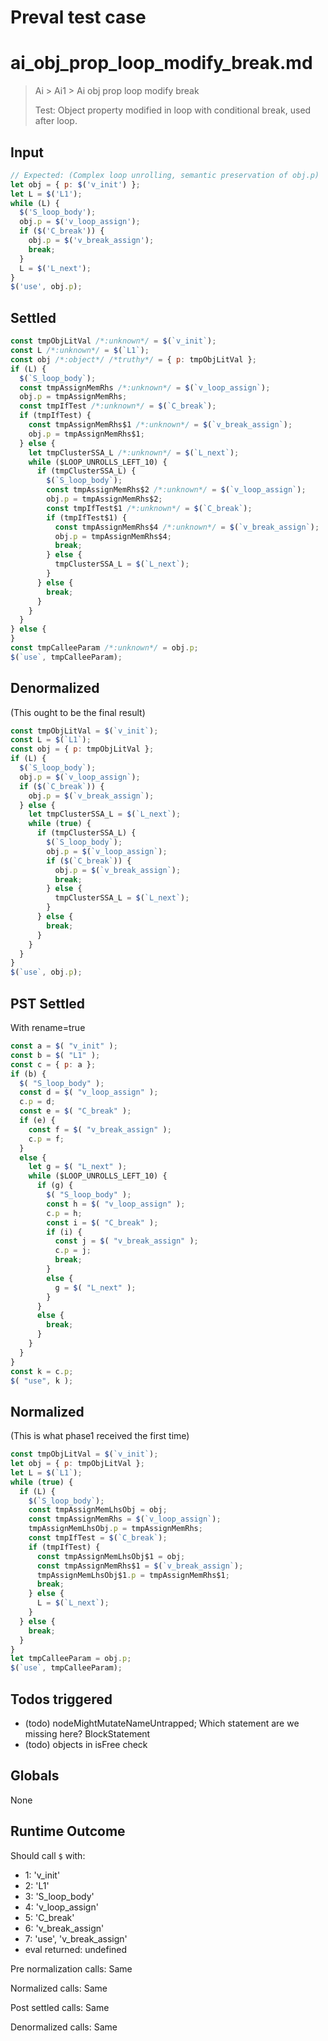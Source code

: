 # Preval test case

# ai_obj_prop_loop_modify_break.md

> Ai > Ai1 > Ai obj prop loop modify break
>
> Test: Object property modified in loop with conditional break, used after loop.

## Input

`````js filename=intro
// Expected: (Complex loop unrolling, semantic preservation of obj.p)
let obj = { p: $('v_init') };
let L = $('L1');
while (L) {
  $('S_loop_body');
  obj.p = $('v_loop_assign');
  if ($('C_break')) {
    obj.p = $('v_break_assign');
    break;
  }
  L = $('L_next');
}
$('use', obj.p);
`````


## Settled


`````js filename=intro
const tmpObjLitVal /*:unknown*/ = $(`v_init`);
const L /*:unknown*/ = $(`L1`);
const obj /*:object*/ /*truthy*/ = { p: tmpObjLitVal };
if (L) {
  $(`S_loop_body`);
  const tmpAssignMemRhs /*:unknown*/ = $(`v_loop_assign`);
  obj.p = tmpAssignMemRhs;
  const tmpIfTest /*:unknown*/ = $(`C_break`);
  if (tmpIfTest) {
    const tmpAssignMemRhs$1 /*:unknown*/ = $(`v_break_assign`);
    obj.p = tmpAssignMemRhs$1;
  } else {
    let tmpClusterSSA_L /*:unknown*/ = $(`L_next`);
    while ($LOOP_UNROLLS_LEFT_10) {
      if (tmpClusterSSA_L) {
        $(`S_loop_body`);
        const tmpAssignMemRhs$2 /*:unknown*/ = $(`v_loop_assign`);
        obj.p = tmpAssignMemRhs$2;
        const tmpIfTest$1 /*:unknown*/ = $(`C_break`);
        if (tmpIfTest$1) {
          const tmpAssignMemRhs$4 /*:unknown*/ = $(`v_break_assign`);
          obj.p = tmpAssignMemRhs$4;
          break;
        } else {
          tmpClusterSSA_L = $(`L_next`);
        }
      } else {
        break;
      }
    }
  }
} else {
}
const tmpCalleeParam /*:unknown*/ = obj.p;
$(`use`, tmpCalleeParam);
`````


## Denormalized
(This ought to be the final result)

`````js filename=intro
const tmpObjLitVal = $(`v_init`);
const L = $(`L1`);
const obj = { p: tmpObjLitVal };
if (L) {
  $(`S_loop_body`);
  obj.p = $(`v_loop_assign`);
  if ($(`C_break`)) {
    obj.p = $(`v_break_assign`);
  } else {
    let tmpClusterSSA_L = $(`L_next`);
    while (true) {
      if (tmpClusterSSA_L) {
        $(`S_loop_body`);
        obj.p = $(`v_loop_assign`);
        if ($(`C_break`)) {
          obj.p = $(`v_break_assign`);
          break;
        } else {
          tmpClusterSSA_L = $(`L_next`);
        }
      } else {
        break;
      }
    }
  }
}
$(`use`, obj.p);
`````


## PST Settled
With rename=true

`````js filename=intro
const a = $( "v_init" );
const b = $( "L1" );
const c = { p: a };
if (b) {
  $( "S_loop_body" );
  const d = $( "v_loop_assign" );
  c.p = d;
  const e = $( "C_break" );
  if (e) {
    const f = $( "v_break_assign" );
    c.p = f;
  }
  else {
    let g = $( "L_next" );
    while ($LOOP_UNROLLS_LEFT_10) {
      if (g) {
        $( "S_loop_body" );
        const h = $( "v_loop_assign" );
        c.p = h;
        const i = $( "C_break" );
        if (i) {
          const j = $( "v_break_assign" );
          c.p = j;
          break;
        }
        else {
          g = $( "L_next" );
        }
      }
      else {
        break;
      }
    }
  }
}
const k = c.p;
$( "use", k );
`````


## Normalized
(This is what phase1 received the first time)

`````js filename=intro
const tmpObjLitVal = $(`v_init`);
let obj = { p: tmpObjLitVal };
let L = $(`L1`);
while (true) {
  if (L) {
    $(`S_loop_body`);
    const tmpAssignMemLhsObj = obj;
    const tmpAssignMemRhs = $(`v_loop_assign`);
    tmpAssignMemLhsObj.p = tmpAssignMemRhs;
    const tmpIfTest = $(`C_break`);
    if (tmpIfTest) {
      const tmpAssignMemLhsObj$1 = obj;
      const tmpAssignMemRhs$1 = $(`v_break_assign`);
      tmpAssignMemLhsObj$1.p = tmpAssignMemRhs$1;
      break;
    } else {
      L = $(`L_next`);
    }
  } else {
    break;
  }
}
let tmpCalleeParam = obj.p;
$(`use`, tmpCalleeParam);
`````


## Todos triggered


- (todo) nodeMightMutateNameUntrapped; Which statement are we missing here? BlockStatement
- (todo) objects in isFree check


## Globals


None


## Runtime Outcome


Should call `$` with:
 - 1: 'v_init'
 - 2: 'L1'
 - 3: 'S_loop_body'
 - 4: 'v_loop_assign'
 - 5: 'C_break'
 - 6: 'v_break_assign'
 - 7: 'use', 'v_break_assign'
 - eval returned: undefined

Pre normalization calls: Same

Normalized calls: Same

Post settled calls: Same

Denormalized calls: Same

